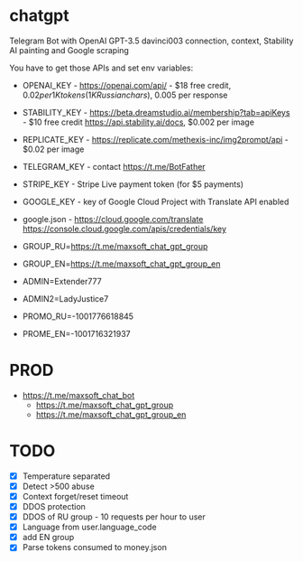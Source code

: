 # chatgpt

Telegram Bot with OpenAI GPT-3.5 davinci003 connection, context, Stability AI painting and Google scraping

You have to get those APIs and set env variables:

-   OPENAI_KEY - https://openai.com/api/ - $18 free credit, $0.02 per 1K tokens (1K Russian chars), ~$0.005 per response
-   STABILITY_KEY - https://beta.dreamstudio.ai/membership?tab=apiKeys - $10 free credit https://api.stability.ai/docs, $0.002 per image
-   REPLICATE_KEY - https://replicate.com/methexis-inc/img2prompt/api - $0.02 per image
-   TELEGRAM_KEY - contact https://t.me/BotFather
-   STRIPE_KEY - Stripe Live payment token (for $5 payments)
-   GOOGLE_KEY - key of Google Cloud Project with Translate API enabled
-   google.json - https://cloud.google.com/translate https://console.cloud.google.com/apis/credentials/key

-   GROUP_RU=https://t.me/maxsoft_chat_gpt_group
-   GROUP_EN=https://t.me/maxsoft_chat_gpt_group_en
-   ADMIN=Extender777
-   ADMIN2=LadyJustice7
-   PROMO_RU=-1001776618845
-   PROME_EN=-1001716321937

# PROD

-   https://t.me/maxsoft_chat_bot
    -   https://t.me/maxsoft_chat_gpt_group
    -   https://t.me/maxsoft_chat_gpt_group_en

# TODO

-   [x] Temperature separated
-   [x] Detect >500 abuse
-   [x] Context forget/reset timeout
-   [x] DDOS protection
-   [x] DDOS of RU group - 10 requests per hour to user
-   [x] Language from user.language_code
-   [x] add EN group
-   [x] Parse tokens consumed to money.json
